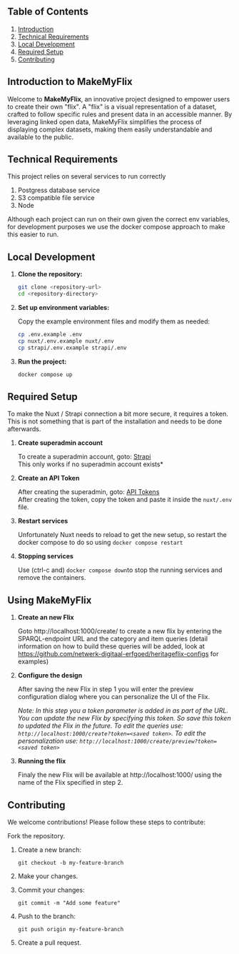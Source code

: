 ## Table of Contents

1. [Introduction](#introduction-to-makemyflix)
2. [Technical Requirements](#technical-requirements)
3. [Local Development](#local-development)
4. [Required Setup](#required-setup)
5. [Contributing](#contributing)

## Introduction to MakeMyFlix

Welcome to **MakeMyFlix**, an innovative project designed to empower users to create their own "flix".
A "flix" is a visual representation of a dataset, crafted to follow specific rules and present data in an accessible manner.
By leveraging linked open data, MakeMyFlix simplifies the process of displaying complex datasets,
making them easily understandable and available to the public.

## Technical Requirements
This project relies on several services to run correctly

1. Postgress database service
2. S3 compatible file service
3. Node

Although each project can run on their own given the correct env variables,
for development purposes we use the docker compose approach to make this easier to run.

## Local Development

1. **Clone the repository:**

    ```sh
    git clone <repository-url>
    cd <repository-directory>
    ```

2. **Set up environment variables:**

    Copy the example environment files and modify them as needed:

    ```sh
    cp .env.example .env
    cp nuxt/.env.example nuxt/.env
    cp strapi/.env.example strapi/.env
    ```

3. **Run the project:**

    ```sh
    docker compose up
    ```

## Required Setup
To make the Nuxt / Strapi connection a bit more secure, it requires a token.
This is not something that is part of the installation and needs to be done afterwards.

1. **Create superadmin account**

    To create a superadmin account, goto: [Strapi](http://localhost:1001/admin)\
    This only works if no superadmin account exists*

2. **Create an API Token**

    After creating the superadmin, goto: [API Tokens](http://localhost:1001/admin/settings/api-tokens)\
    After creating the token, copy the token and paste it inside the `nuxt/.env` file.

3. **Restart services**

    Unfortunately Nuxt needs to reload to get the new setup, so restart the docker compose to do so using `docker compose restart`

4. **Stopping services**

    Use (ctrl-c and) `docker compose down`to stop the running services and remove the containers.

## Using MakeMyFlix

1. **Create an new Flix**

    Goto http://localhost:1000/create/ to create a new flix by entering the SPARQL-endpoint URL and the category and item queries (detail information on how to build these queries will be added, look at https://github.com/netwerk-digitaal-erfgoed/heritageflix-configs for examples)

2. **Configure the design**

    After saving the new Flix in step 1 you will enter the preview configuration dialog where you can personalize the UI of the Flix.
    
    _Note: In this step you a token parameter is added in as part of the URL. You can update the new Flix by specifying this token. So save this token to updated the Flix in the future. To edit the queries use: `http://localhost:1000/create?token=<saved token>`. To edit the personalization use: `http://localhost:1000/create/preview?token=<saved token>`_

3. **Running the flix**

    Finaly the new Flix will be available at http://localhost:1000/<name-of-the-flix> using the name of the Flix specified in step 2.


## Contributing
We welcome contributions! Please follow these steps to contribute:

Fork the repository.

1. Create a new branch:
    ```
    git checkout -b my-feature-branch
    ```

2. Make your changes.

3. Commit your changes:
    ```
    git commit -m "Add some feature"
    ```

4. Push to the branch:
    ```
    git push origin my-feature-branch
    ```

5. Create a pull request.
